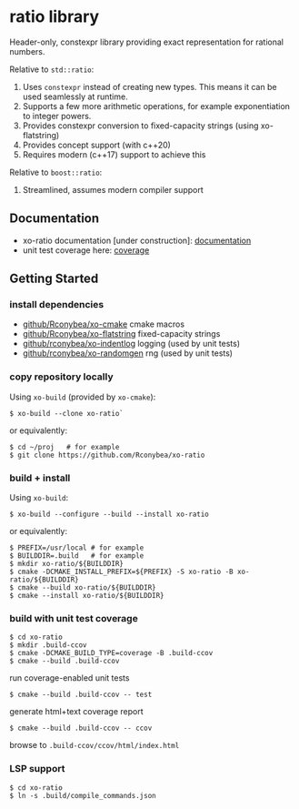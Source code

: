 # ratio library

Header-only, constexpr library providing exact representation for rational numbers.

Relative to `std::ratio`:
1. Uses `constexpr` instead of creating new types.
   This means it can be used seamlessly at runtime.
2. Supports a few more arithmetic operations,
   for example exponentiation to integer powers.
3. Provides constexpr conversion to fixed-capacity strings (using xo-flatstring)
3. Provides concept support (with c++20)
4. Requires modern (c++17) support to achieve this

Relative to `boost::ratio`:
1. Streamlined, assumes modern compiler support

## Documentation

- xo-ratio documentation [under construction]: [documentation](https://rconybea.github.io/web/xo-ratio/html/index.html)
- unit test coverage here: [coverage](https://rconybea.github.io/web/xo-ratio/ccov/html/index.html)

## Getting Started

### install dependencies

- [github/Rconybea/xo-cmake](https://github.com/Rconybea/xo-cmake) cmake macros
- [github/Rconybea/xo-flatstring](https://github.com/Rconybea/xo-flatstring) fixed-capacity strings
- [github/rconybea/xo-indentlog](https://github.com/Rconybea/xo-indentlog) logging (used by unit tests)
- [github/rconybea/xo-randomgen](https://github.com/Rconybea/xo-randomgen) rng (used by unit tests)

### copy repository locally

Using `xo-build` (provided by `xo-cmake`):
```
$ xo-build --clone xo-ratio`
```

or equivalently:
```
$ cd ~/proj   # for example
$ git clone https://github.com/Rconybea/xo-ratio
```

### build + install

Using `xo-build`:
```
$ xo-build --configure --build --install xo-ratio
```

or equivalently:
```
$ PREFIX=/usr/local # for example
$ BUILDDIR=.build   # for example
$ mkdir xo-ratio/${BUILDDIR}
$ cmake -DCMAKE_INSTALL_PREFIX=${PREFIX} -S xo-ratio -B xo-ratio/${BUILDDIR}
$ cmake --build xo-ratio/${BUILDDIR}
$ cmake --install xo-ratio/${BUILDDIR}
```

### build with unit test coverage
```
$ cd xo-ratio
$ mkdir .build-ccov
$ cmake -DCMAKE_BUILD_TYPE=coverage -B .build-ccov
$ cmake --build .build-ccov
```

run coverage-enabled unit tests
```
$ cmake --build .build-ccov -- test
```

generate html+text coverage report
```
$ cmake --build .build-ccov -- ccov
```

browse to `.build-ccov/ccov/html/index.html`

### LSP support
```
$ cd xo-ratio
$ ln -s .build/compile_commands.json
```
